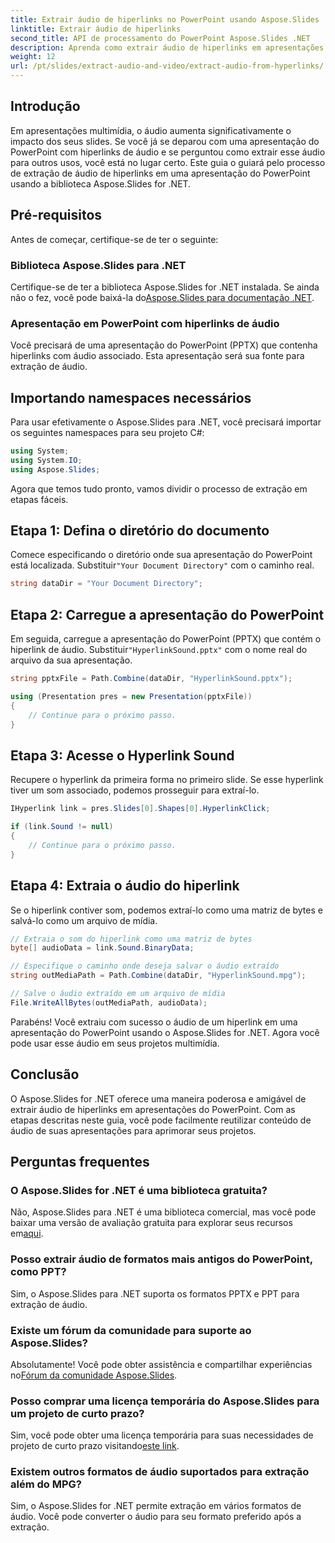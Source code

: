 ```yaml
---
title: Extrair áudio de hiperlinks no PowerPoint usando Aspose.Slides
linktitle: Extrair áudio de hiperlinks
second_title: API de processamento do PowerPoint Aspose.Slides .NET
description: Aprenda como extrair áudio de hiperlinks em apresentações do PowerPoint com Aspose.Slides para .NET. Este guia passo a passo fornece instruções claras.
weight: 12
url: /pt/slides/extract-audio-and-video/extract-audio-from-hyperlinks/
---
```

## Introdução

Em apresentações multimídia, o áudio aumenta significativamente o impacto dos seus slides. Se você já se deparou com uma apresentação do PowerPoint com hiperlinks de áudio e se perguntou como extrair esse áudio para outros usos, você está no lugar certo. Este guia o guiará pelo processo de extração de áudio de hiperlinks em uma apresentação do PowerPoint usando a biblioteca Aspose.Slides for .NET.

## Pré-requisitos

Antes de começar, certifique-se de ter o seguinte:

### Biblioteca Aspose.Slides para .NET

 Certifique-se de ter a biblioteca Aspose.Slides for .NET instalada. Se ainda não o fez, você pode baixá-la do[Aspose.Slides para documentação .NET](https://reference.aspose.com/slides/net/).

### Apresentação em PowerPoint com hiperlinks de áudio

Você precisará de uma apresentação do PowerPoint (PPTX) que contenha hiperlinks com áudio associado. Esta apresentação será sua fonte para extração de áudio.

## Importando namespaces necessários

Para usar efetivamente o Aspose.Slides para .NET, você precisará importar os seguintes namespaces para seu projeto C#:

```csharp
using System;
using System.IO;
using Aspose.Slides;
```

Agora que temos tudo pronto, vamos dividir o processo de extração em etapas fáceis.

## Etapa 1: Defina o diretório do documento

 Comece especificando o diretório onde sua apresentação do PowerPoint está localizada. Substituir`"Your Document Directory"` com o caminho real.

```csharp
string dataDir = "Your Document Directory";
```

## Etapa 2: Carregue a apresentação do PowerPoint

 Em seguida, carregue a apresentação do PowerPoint (PPTX) que contém o hiperlink de áudio. Substituir`"HyperlinkSound.pptx"` com o nome real do arquivo da sua apresentação.

```csharp
string pptxFile = Path.Combine(dataDir, "HyperlinkSound.pptx");

using (Presentation pres = new Presentation(pptxFile))
{
    // Continue para o próximo passo.
}
```

## Etapa 3: Acesse o Hyperlink Sound

Recupere o hyperlink da primeira forma no primeiro slide. Se esse hyperlink tiver um som associado, podemos prosseguir para extraí-lo.

```csharp
IHyperlink link = pres.Slides[0].Shapes[0].HyperlinkClick;

if (link.Sound != null)
{
    // Continue para o próximo passo.
}
```

## Etapa 4: Extraia o áudio do hiperlink

Se o hiperlink contiver som, podemos extraí-lo como uma matriz de bytes e salvá-lo como um arquivo de mídia.

```csharp
// Extraia o som do hiperlink como uma matriz de bytes
byte[] audioData = link.Sound.BinaryData;

// Especifique o caminho onde deseja salvar o áudio extraído
string outMediaPath = Path.Combine(dataDir, "HyperlinkSound.mpg");

// Salve o áudio extraído em um arquivo de mídia
File.WriteAllBytes(outMediaPath, audioData);
```

Parabéns! Você extraiu com sucesso o áudio de um hiperlink em uma apresentação do PowerPoint usando o Aspose.Slides for .NET. Agora você pode usar esse áudio em seus projetos multimídia.

## Conclusão

O Aspose.Slides for .NET oferece uma maneira poderosa e amigável de extrair áudio de hiperlinks em apresentações do PowerPoint. Com as etapas descritas neste guia, você pode facilmente reutilizar conteúdo de áudio de suas apresentações para aprimorar seus projetos.

## Perguntas frequentes

### O Aspose.Slides for .NET é uma biblioteca gratuita?
 Não, Aspose.Slides para .NET é uma biblioteca comercial, mas você pode baixar uma versão de avaliação gratuita para explorar seus recursos em[aqui](https://releases.aspose.com/).

### Posso extrair áudio de formatos mais antigos do PowerPoint, como PPT?
Sim, o Aspose.Slides para .NET suporta os formatos PPTX e PPT para extração de áudio.

### Existe um fórum da comunidade para suporte ao Aspose.Slides?
 Absolutamente! Você pode obter assistência e compartilhar experiências no[Fórum da comunidade Aspose.Slides](https://forum.aspose.com/).

### Posso comprar uma licença temporária do Aspose.Slides para um projeto de curto prazo?
Sim, você pode obter uma licença temporária para suas necessidades de projeto de curto prazo visitando[este link](https://purchase.aspose.com/temporary-license/).

### Existem outros formatos de áudio suportados para extração além do MPG?
Sim, o Aspose.Slides for .NET permite extração em vários formatos de áudio. Você pode converter o áudio para seu formato preferido após a extração.